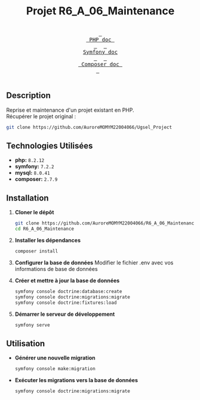 <div align=center>
  
# Projet R6_A_06_Maintenance

</div>
<div align="center">
  <br>
  <a href="https://www.php.net/manual/en/"><kbd> <br> PHP doc <br> </kbd></a>&ensp;&ensp;
  <a href="https://symfony.com/doc/current/index.html"><kbd> <br> Symfony doc <br> </kbd></a>&ensp;&ensp;
  <a href="https://getcomposer.org/doc/"><kbd> <br> Composer doc <br> </kbd></a>&ensp;&ensp;
</div><br>

## Description
Reprise et maintenance d'un projet existant en PHP. <br>
Récupérer le projet original :
```bash
git clone https://github.com/AuroreMOMYM22004066/Ugsel_Project
```



## Technologies Utilisées

* **php:** `8.2.12`
* **symfony:** `7.2.2`
* **mysql:** `8.0.41`
* **composer:** `2.7.9`

## Installation

1. **Cloner le dépôt**
    ```bash
    git clone https://github.com/AuroreMOMYM22004066/R6_A_06_Maintenance.git
    cd R6_A_06_Maintenance
    ```

2. **Installer les dépendances**
    ```bash
    composer install
    ```

3. **Configurer la base de données**
    Modifier le fichier .env avec vos informations de base de données


4. **Créer et mettre à jour la base de données**
    ```bash
    symfony console doctrine:database:create
    symfony console doctrine:migrations:migrate
    symfony console doctrine:fixtures:load
    ```

5. **Démarrer le serveur de développement**
    ```bash
    symfony serve
    ```

## Utilisation

- **Générer une nouvelle migration**
    ```bash
    symfony console make:migration
    ```

- **Exécuter les migrations vers la base de données**
    ```bash
    symfony console doctrine:migrations:migrate
    ```
